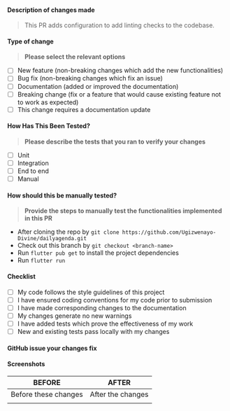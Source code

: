 #### Description of changes made

> This PR adds configuration to add linting checks to the codebase.

#### Type of change

> **Please select the relevant options**

- [ ] New feature (non-breaking changes which add the new functionalities)
- [ ] Bug fix (non-breaking changes which fix an issue)
- [ ] Documentation (added or improved the documentation)
- [ ] Breaking change (fix or a feature that would cause existing feature not to work as expected)
- [ ] This change requires a documentation update

#### How Has This Been Tested?

> **Please describe the tests that you ran to verify your changes**

- [ ] Unit
- [ ] Integration
- [ ] End to end
- [ ] Manual

#### How should this be manually tested?

> **Provide the steps to manually test the functionalities implemented in this PR**

- After cloning the repo by `git clone https://github.com/Ugizwenayo-Divine/dailyagenda.git`
- Check out this branch by `git checkout <branch-name>`
- Run `flutter pub get` to install the project dependencies
- Run `flutter run`

#### Checklist

- [ ] My code follows the style guidelines of this project
- [ ] I have ensured coding conventions for my code prior to submission
- [ ] I have made corresponding changes to the documentation
- [ ] My changes generate no new warnings
- [ ] I have added tests which prove the effectiveness of my work
- [ ] New and existing tests pass locally with my changes

#### GitHub issue your changes fix

#### Screenshots

|        BEFORE        |       AFTER       |
| :------------------: | :---------------: |
| Before these changes | After the changes |
|                      |                   |
